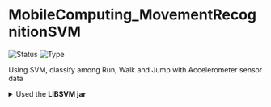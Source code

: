 # MobileComputing_MovementRecognitionSVM
![Status](https://img.shields.io/badge/status-ongoing-orange.svg)
![Type](https://img.shields.io/badge/type-academic-yellow.svg)

Using SVM, classify among Run, Walk and Jump with Accelerometer sensor data


<details>
  <summary> Used the <b>LIBSVM jar</b> </summary> 
  <p>
    <table>
      <tbody>
        <tr>
          <td>Author</td>
          <td>Chang, Chih-Chung and Lin, Chih-Jen</td>
        </tr>
        <tr>
          <td>Title</td>
          <td>LIBSVM: A library for support vector machines</td>
        </tr>
        <tr>
          <td>Journal</td>
          <td>ACM Transactions on Intelligent Systems and Technology
            <table>
              <tbody>
                <tr>
                  <th>Pages</th>
                  <th>Volume</th>
                  <th>Issue</th>
                  <th>Year</th>
                </tr>
                <tr>
                  <td>27:1--27:27</td>
                  <td>2</td>
                  <td>3</td>
                  <td>2011</td>
                </tr>
              </tbody>
            </table>
          </td>
        </tr>
        <tr>
          <td colspan="2">Software available at http://www.csie.ntu.edu.tw/~cjlin/libsvm</td>
        </tr>
      </tbody>
    </table>
  </p>
</details>

